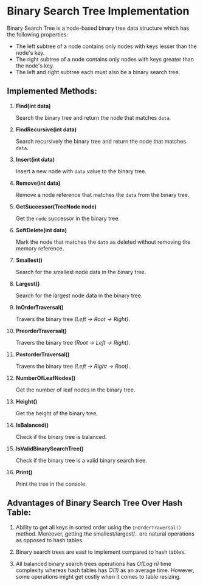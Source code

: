 # Binary Search Tree Implementation
Binary Search Tree is a node-based binary tree data structure which has the following properties:

- The left subtree of a node contains only nodes with keys lesser than the node's key.
- The right subtree of a node contains only nodes with keys greater than the node's key.
- The left and right subtree each must also be a binary search tree.

## Implemented Methods:
1. **Find(int data)**
  
    Search the binary tree and return the node that matches ``` data ```.
    
2. **FindRecursive(int data)**

    Search recursively the binary tree and return the node that matches ``` data ```.
    
3. **Insert(int data)**

    Insert a new node with ``` data ``` value to the binary tree.
    
4. **Remove(int data)**

    Remove a node reference that matches the ``` data ``` from the binary tree.
    
5. **GetSuccessor(TreeNode node)**

    Get the ``` node ``` successor in the binary tree.
    
6. **SoftDelete(int data)**

    Mark the node that matches the ``` data ``` as deleted without removing the memory reference.
    
7. **Smallest()**

    Search for the smallest node data in the binary tree.
    
8. **Largest()**

    Search for the largest node data in the binary tree.
    
9. **InOrderTraversal()**

    Travers the binary tree *(Left -> Root -> Right)*.
    
10. **PreorderTraversal()**

    Travers the binary tree *(Root -> Left -> Right)*.
    
11. **PostorderTraversal()**

    Travers the binary tree *(Left -> Right -> Root)*.
    
12. **NumberOfLeafNodes()**

    Get the number of leaf nodes in the binary tree.
    
13. **Height()**

    Get the height of the binary tree.
    
14. **IsBalanced()**

    Check if the binary tree is balanced.
    
15. **IsValidBinarySearchTree()**

    Check if the binary tree is a valid binary search tree.
    
16. **Print()**

    Print the tree in the console.
    
## Advantages of Binary Search Tree Over Hash Table:
1. Ability to get all keys in sorted order using the ``` InOrderTraversal() ``` method. Moreover, getting the smallest/largest/.. are natural operations as opposed to hash tables.

2. Binary search trees are east to implement compared to hash tables.

3. All balanced binary search trees operations has *O(Log n)* time complexity whereas hash tables has *O(1)* as an average time. However, some operations might get costly when it comes to table resizing.
